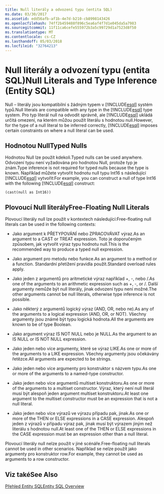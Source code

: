 ```yaml
---
title: Null literály a odvození typu (entita SQL)
ms.date: 03/30/2017
ms.assetid: edd56afb-af1b-4e7d-b210-cb8998143426
ms.openlocfilehash: 74ff2b459488f896c5ea6af4f7d1e045da5a7983
ms.sourcegitcommit: 11f11ca6cefe555972b3a5c99729d1a7523d8f50
ms.translationtype: MT
ms.contentlocale: cs-CZ
ms.lasthandoff: 05/03/2018
ms.locfileid: "32764213"
---
```

# <a name="null-literals-and-type-inference-entity-sql"></a><span data-ttu-id="4b5b5-102">Null literály a odvození typu (entita SQL)</span><span class="sxs-lookup"><span data-stu-id="4b5b5-102">Null Literals and Type Inference (Entity SQL)</span></span>
<span data-ttu-id="4b5b5-103">Null – literály jsou kompatibilní s žádným typem v [!INCLUDE[esql](../../../../../../includes/esql-md.md)] systém typů.</span><span class="sxs-lookup"><span data-stu-id="4b5b5-103">Null literals are compatible with any type in the [!INCLUDE[esql](../../../../../../includes/esql-md.md)] type system.</span></span> <span data-ttu-id="4b5b5-104">Pro typ literál null na odvodit správně, ale [!INCLUDE[esql](../../../../../../includes/esql-md.md)] ukládá určitá omezení, na kterém můžou použít literálu s hodnotou null.</span><span class="sxs-lookup"><span data-stu-id="4b5b5-104">However, for the type of a null literal to be inferred correctly, [!INCLUDE[esql](../../../../../../includes/esql-md.md)] imposes certain constraints on where a null literal can be used.</span></span>  
  
## <a name="typed-nulls"></a><span data-ttu-id="4b5b5-105">Hodnotou Null</span><span class="sxs-lookup"><span data-stu-id="4b5b5-105">Typed Nulls</span></span>  
 <span data-ttu-id="4b5b5-106">Hodnotou Null lze použít kdekoli.</span><span class="sxs-lookup"><span data-stu-id="4b5b5-106">Typed nulls can be used anywhere.</span></span> <span data-ttu-id="4b5b5-107">Odvození typu není vyžadována pro hodnotou Null, protože typ je znám.</span><span class="sxs-lookup"><span data-stu-id="4b5b5-107">Type inference is not required for typed nulls because the type is known.</span></span> <span data-ttu-id="4b5b5-108">Například můžete vytvořit hodnotu null typu Int16 s následující [!INCLUDE[esql](../../../../../../includes/esql-md.md)] vytvořit:</span><span class="sxs-lookup"><span data-stu-id="4b5b5-108">For example, you can construct a null of type Int16 with the following [!INCLUDE[esql](../../../../../../includes/esql-md.md)] construct:</span></span>  
  
 `(cast(null as Int16))`  
  
## <a name="free-floating-null-literals"></a><span data-ttu-id="4b5b5-109">Plovoucí Null literály</span><span class="sxs-lookup"><span data-stu-id="4b5b5-109">Free-Floating Null Literals</span></span>  
 <span data-ttu-id="4b5b5-110">Plovoucí literály null lze použít v kontextech následující:</span><span class="sxs-lookup"><span data-stu-id="4b5b5-110">Free-floating null literals can be used in the following contexts:</span></span>  
  
-   <span data-ttu-id="4b5b5-111">Jako argument k PŘETYPOVÁNÍ nebo ZPRACOVÁVAT výraz.</span><span class="sxs-lookup"><span data-stu-id="4b5b5-111">As an argument to a CAST or TREAT expression.</span></span> <span data-ttu-id="4b5b5-112">Toto je doporučeným způsobem, jak vytvořit výraz typu hodnotu null.</span><span class="sxs-lookup"><span data-stu-id="4b5b5-112">This is the recommended way to produce a typed null expression.</span></span>  
  
-   <span data-ttu-id="4b5b5-113">Jako argument pro metodu nebo funkce.</span><span class="sxs-lookup"><span data-stu-id="4b5b5-113">As an argument to a method or a function.</span></span> <span data-ttu-id="4b5b5-114">Standardní přetížení pravidla použít.</span><span class="sxs-lookup"><span data-stu-id="4b5b5-114">Standard overload rules apply.</span></span>  
  
-   <span data-ttu-id="4b5b5-115">Jako jeden z argumentů pro aritmetické výraz například +, -, nebo /.</span><span class="sxs-lookup"><span data-stu-id="4b5b5-115">As one of the arguments to an arithmetic expression such as +, -, or /.</span></span> <span data-ttu-id="4b5b5-116">Další argumenty nemůže být null literály, jinak odvození typu není možné.</span><span class="sxs-lookup"><span data-stu-id="4b5b5-116">The other arguments cannot be null literals, otherwise type inference is not possible.</span></span>  
  
-   <span data-ttu-id="4b5b5-117">Jako některý z argumentů logický výraz (AND, OR, nebo ne).</span><span class="sxs-lookup"><span data-stu-id="4b5b5-117">As any of the arguments to a logical expression (AND, OR, or NOT).</span></span> <span data-ttu-id="4b5b5-118">Všechny argumenty jsou známé být typu logická hodnota.</span><span class="sxs-lookup"><span data-stu-id="4b5b5-118">All the arguments are known to be of type Boolean.</span></span>  
  
-   <span data-ttu-id="4b5b5-119">Jako argument výraz IS NOT NULL nebo je NULL.</span><span class="sxs-lookup"><span data-stu-id="4b5b5-119">As the argument to an IS NULL or IS NOT NULL expression.</span></span>  
  
-   <span data-ttu-id="4b5b5-120">Jako jeden nebo více argumenty, které se výraz LIKE.</span><span class="sxs-lookup"><span data-stu-id="4b5b5-120">As one or more of the arguments to a LIKE expression.</span></span> <span data-ttu-id="4b5b5-121">Všechny argumenty jsou očekávány řetězce.</span><span class="sxs-lookup"><span data-stu-id="4b5b5-121">All arguments are expected to be strings.</span></span>  
  
-   <span data-ttu-id="4b5b5-122">Jako jeden nebo více argumenty pro konstruktor s názvem typu.</span><span class="sxs-lookup"><span data-stu-id="4b5b5-122">As one or more of the arguments to a named-type constructor.</span></span>  
  
-   <span data-ttu-id="4b5b5-123">Jako jeden nebo více argumentů multiset konstruktoru.</span><span class="sxs-lookup"><span data-stu-id="4b5b5-123">As one or more of the arguments to a multiset constructor.</span></span> <span data-ttu-id="4b5b5-124">Výraz, který není null literál musí být alespoň jeden argument multiset konstruktoru.</span><span class="sxs-lookup"><span data-stu-id="4b5b5-124">At least one argument to the multiset constructor must be an expression that is not a null literal.</span></span>  
  
-   <span data-ttu-id="4b5b5-125">Jako jeden nebo více výrazů ve výrazu případu pak, jinak.</span><span class="sxs-lookup"><span data-stu-id="4b5b5-125">As one or more of the THEN or ELSE expressions in a CASE expression.</span></span> <span data-ttu-id="4b5b5-126">Alespoň jeden z výrazů v případu výraz pak, jinak musí být výrazem jiným než literálu s hodnotou null.</span><span class="sxs-lookup"><span data-stu-id="4b5b5-126">At least one of the THEN or ELSE expressions in the CASE expression must be an expression other than a null literal.</span></span>  
  
 <span data-ttu-id="4b5b5-127">Plovoucí literály null nelze použít v jiné scénáře.</span><span class="sxs-lookup"><span data-stu-id="4b5b5-127">Free-floating null literals cannot be used in other scenarios.</span></span> <span data-ttu-id="4b5b5-128">Například se nelze použít jako argumenty pro konstruktor row.</span><span class="sxs-lookup"><span data-stu-id="4b5b5-128">For example,  they cannot be used as arguments to a row constructor.</span></span>  
  
## <a name="see-also"></a><span data-ttu-id="4b5b5-129">Viz také</span><span class="sxs-lookup"><span data-stu-id="4b5b5-129">See Also</span></span>  
 [<span data-ttu-id="4b5b5-130">Přehled Entity SQL</span><span class="sxs-lookup"><span data-stu-id="4b5b5-130">Entity SQL Overview</span></span>](../../../../../../docs/framework/data/adonet/ef/language-reference/entity-sql-overview.md)
